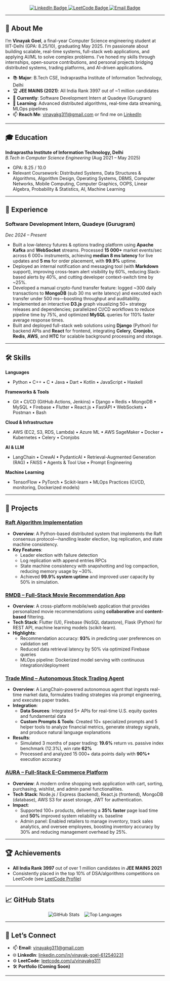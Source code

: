 <!-- BEGIN PROFILE README -->

<p align="center">
  <a href="https://www.linkedin.com/in/vinayak-goel-612540231/" target="_blank">
    <img src="https://img.shields.io/badge/LinkedIn-Connect-blue?style=flat-square&logo=linkedin" alt="LinkedIn Badge" />
  </a>
  <a href="https://leetcode.com/u/vinayakg311/" target="_blank">
    <img src="https://img.shields.io/badge/LeetCode-Solved-orange?style=flat-square&logo=leetcode" alt="LeetCode Badge" />
  </a>
  <a href="mailto:vinayakg311@gmail.com">
    <img src="https://img.shields.io/badge/Email-vinayakg311%40gmail.com-red?style=flat-square&logo=gmail" alt="Email Badge" />
  </a>
</p>

---

## 👋 About Me

I’m **Vinayak Goel**, a final-year Computer Science engineering student at IIIT-Delhi (GPA: 8.25/10), graduating May 2025. I’m passionate about building scalable, real-time systems, full-stack web applications, and applying AI/ML to solve complex problems. I’ve honed my skills through internships, open-source contributions, and personal projects bridging distributed systems, trading platforms, and AI-driven applications.

- 📚 **Major**: B.Tech CSE, Indraprastha Institute of Information Technology, Delhi  
- 🏆 **JEE MAINS (2021)**: All India Rank 3997 out of ~1 million candidates  
- 🔭 **Currently**: Software Development Intern at Quadeye (Gurugram)  
- 🌱 **Learning**: Advanced distributed algorithms, real-time data streaming, MLOps pipelines  
- 📫 **Reach Me**: [vinayakg311@gmail.com](mailto:vinayakg311@gmail.com) or find me on [LinkedIn](https://www.linkedin.com/in/vinayak-goel-612540231/)  

---

## 🎓 Education

**Indraprastha Institute of Information Technology, Delhi**  
_B.Tech in Computer Science Engineering_ (Aug 2021 – May 2025)  
- GPA: 8.25 / 10.0  
- Relevant Coursework: Distributed Systems, Data Structures & Algorithms, Algorithm Design, Operating Systems, DBMS, Computer Networks, Mobile Computing, Computer Graphics, OOPS, Linear Algebra, Probability & Statistics, AI, Machine Learning  

---

## 💼 Experience

### Software Development Intern, **Quadeye** (Gurugram)  
_Dec 2024 – Present_  
- Built a low-latency futures & options trading platform using **Apache Kafka** and **WebSocket** streams. Processed **15 000+** market events/sec across 6 000+ instruments, achieving **median 8 ms latency** for live updates and **5 ms** for order placement, with **99.9%** uptime.  
- Deployed an internal notification and messaging tool (with **Markdown** support), improving cross-team alert visibility by 60%, reducing Slack-based alerts by 40%, and cutting developer context-switch time by ~25%.  
- Developed a manual crypto-fund transfer feature: logged ~300 daily transactions to **MongoDB** (sub 30 ms write latency) and executed each transfer under 500 ms—boosting throughput and auditability.  
- Implemented an interactive **D3.js** graph visualizing 50+ strategy releases and dependencies; parallelized CI/CD workflows to reduce pipeline time by 75%, and optimized **MySQL** queries for 110% faster average response times.  
- Built and deployed full-stack web solutions using **Django** (Python) for backend APIs and **React** for frontend, integrating **Celery**, **Cronjobs**, **Redis**, **AWS**, and **HTC** for scalable background processing and storage.  

---

## 🛠️ Skills

**Languages**  
- Python • C++ • C • Java • Dart • Kotlin • JavaScript • Haskell  

**Frameworks & Tools**  
- Git • CI/CD (GitHub Actions, Jenkins) • Django • Redis • MongoDB • MySQL • Firebase • Flutter • React.js • FastAPI • WebSockets • Postman • Bash  

**Cloud & Infrastructure**  
- AWS (EC2, S3, RDS, Lambda) • Azure ML • AWS SageMaker • Docker • Kubernetes • Celery • Cronjobs  

**AI & LLM**  
- LangChain • CrewAI • PydanticAI • Retrieval-Augmented Generation (RAG) • FAISS • Agents & Tool Use • Prompt Engineering  

**Machine Learning**  
- TensorFlow • PyTorch • Scikit-learn • MLOps Practices (CI/CD, monitoring, Dockerized models)  

---

## 📂 Projects

### [Raft Algorithm Implementation](https://github.com/VinayakG311/Raft_Algorithm)  
- **Overview**: A Python-based distributed system that implements the Raft consensus protocol—handling leader election, log replication, and state machine consistency.  
- **Key Features**:  
  - Leader election with failure detection  
  - Log replication with append entries RPCs  
  - State machine consistency with snapshotting and log compaction, reducing memory usage by ~30%.  
  - Achieved **99.9% system uptime** and improved user capacity by 50% in simulation.  

### [RMDB – Full-Stack Movie Recommendation App](https://github.com/VinayakG311/RMDB)  
- **Overview**: A cross-platform mobile/web application that provides personalized movie recommendations using **collaborative** and **content-based** filtering.  
- **Tech Stack**: Flutter (UI), Firebase (NoSQL datastore), Flask (Python) for REST API, machine learning models (scikit-learn).  
- **Highlights**:  
  - Recommendation accuracy: **93%** in predicting user preferences on validation set  
  - Reduced data retrieval latency by 50% via optimized Firebase queries  
  - MLOps pipeline: Dockerized model serving with continuous integration/deployment  

### [Trade Mind – Autonomous Stock Trading Agent](https://github.com/VinayakG311/Trade-Mind)  
- **Overview**: A LangChain-powered autonomous agent that ingests real-time market data, formulates trading strategies via prompt engineering, and executes paper trades.  
- **Integration**:  
  - **Data Sources**: Integrated 5+ APIs for real-time U.S. equity quotes and fundamental data  
  - **Custom Prompts & Tools**: Created 10+ specialized prompts and 5 helper tools to analyze financial metrics, generate strategy signals, and produce natural language explanations  
- **Results**:  
  - Simulated 3 months of paper trading: **19.6%** return vs. passive index benchmark (12.3%), win rate **62%**  
  - Processed and analyzed 15 000+ data points daily with **90%+** execution accuracy  

### [AURA – Full-Stack E-Commerce Platform](https://github.com/VinayakG311/AURA)  
- **Overview**: A modern online shopping web application with cart, sorting, purchasing, wishlist, and admin panel functionalities.  
- **Tech Stack**: Node.js / Express (backend), React.js (frontend), MongoDB (database), AWS S3 for asset storage, JWT for authentication.  
- **Impact**:  
  - Supported 100+ products, delivering a **35% faster** page load time and **50%** improved system reliability vs. baseline  
  - Admin panel: Enabled retailers to manage inventory, track sales analytics, and oversee employees, boosting inventory accuracy by 30% and reducing management overhead by 25%.  

---

## 🏆 Achievements

- **All India Rank 3997** out of over 1 million candidates in **JEE MAINS 2021**  
- Consistently placed in the top 10% of DSA/algorithms competitions on LeetCode (see [LeetCode Profile](https://leetcode.com/u/vinayakg311/))  

---

## 📈 GitHub Stats

<p align="center">
  <img src="https://github-readme-stats.vercel.app/api?username=VinayakG311&show_icons=true&hide_title=true&theme=radical" alt="GitHub Stats" />
  &nbsp;&nbsp;
  <img src="https://github-readme-stats.vercel.app/api/top-langs/?username=VinayakG311&layout=compact&theme=radical" alt="Top Languages" />
</p>

---

## 🤝 Let’s Connect

- 📫 **Email**: [vinayakg311@gmail.com](mailto:vinayakg311@gmail.com)  
- 🌐 **LinkedIn**: [linkedin.com/in/vinayak-goel-612540231](https://www.linkedin.com/in/vinayak-goel-612540231/)  
- ⚙️ **LeetCode**: [leetcode.com/u/vinayakg311](https://leetcode.com/u/vinayakg311/)  
- 🛠 **Portfolio (Coming Soon)**  

---

<!-- END PROFILE README -->
